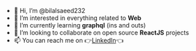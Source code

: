- 👋 Hi, I’m @bilalsaeed232
- 👀 I’m interested in everything related to **Web**
- 🌱 I’m currently learning **graphql** (ins and outs)
- 💞️ I’m looking to collaborate on open source **ReactJS** projects
- 📫 You can reach me on 👉[LinkedIn](https://www.linkedin.com/in/bilal-saeed-a352a238/)👈

<!---
bilalsaeed232/bilalsaeed232 is a ✨ special ✨ repository because its `README.md` (this file) appears on your GitHub profile.
You can click the Preview link to take a look at your changes.
--->
